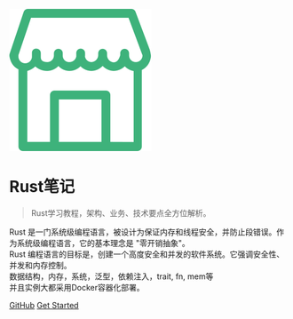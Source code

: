 ![logo](images/mall.svg)

# Rust笔记

> Rust学习教程，架构、业务、技术要点全方位解析。

Rust 是一门系统级编程语言，被设计为保证内存和线程安全，并防止段错误。作为系统级编程语言，它的基本理念是 "零开销抽象"。  
Rust 编程语言的目标是，创建一个高度安全和并发的软件系统。它强调安全性、并发和内存控制。  
数据结构，内存，系统，泛型，依赖注入，trait, fn, mem等  
并且实例大都采用Docker容器化部署。

[GitHub](https://github.com/emacsvi/rust-note)
[Get Started](README.md)
